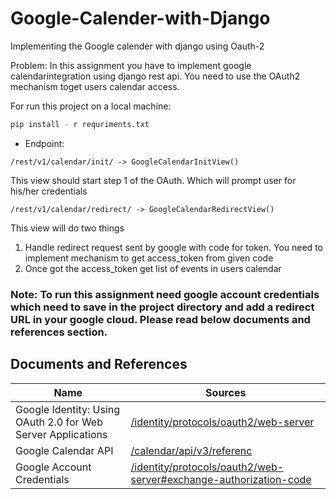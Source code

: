 # Google-Calender-with-Django
Implementing the Google calender with django using Oauth-2

Problem: In this assignment you have to implement google calendarintegration using django rest api. You need to use the OAuth2 mechanism toget users calendar access.

For run this project on a local machine: 

```sh
pip install - r requriments.txt
```

- Endpoint:
```
/rest/v1/calendar/init/ -> GoogleCalendarInitView()
```
This view should start step 1 of the OAuth. Which will prompt user for his/her credentials

```
/rest/v1/calendar/redirect/ -> GoogleCalendarRedirectView()
```
This view will do two things
1. Handle redirect request sent by google with code for token. You
need to implement mechanism to get access_token from given
code
2. Once got the access_token get list of events in users calendar

### Note: To run this assignment need google account credentials which need to save in the project directory and add a redirect URL in your google cloud. Please read below documents and references section.

## Documents and References

| Name | Sources |
| ------ | ------ |
| Google Identity: Using OAuth 2.0 for Web Server Applications | [/identity/protocols/oauth2/web-server][PlDb] |
| Google Calendar API | [/calendar/api/v3/referenc][PlGh] |
| Google Account Credentials| [/identity/protocols/oauth2/web-server#exchange-authorization-code][PlIa] |


[PlDb]: <https://developers.google.com/identity/protocols/oauth2/web-server>
[PlGh]: <https://developers.google.com/calendar/api/v3/reference>
[PlIa]: <https://developers.google.com/identity/protocols/oauth2/web-server#exchange-authorization-codee>
